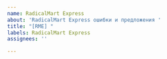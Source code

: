 ```yaml
---
name: RadicalMart Express
about: 'RadicalMart Express ошибки и предложения '
title: "[RME] "
labels: RadicalMart Express
assignees: ''

---
```



